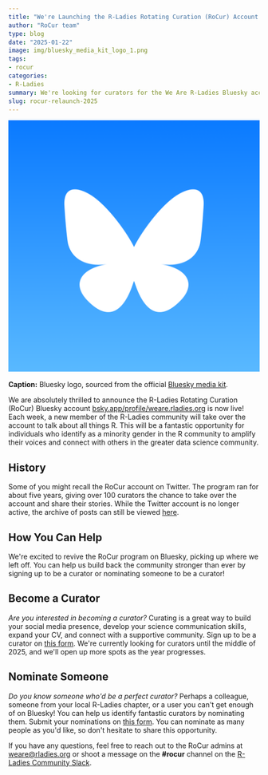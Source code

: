```yaml
---
title: "We're Launching the R-Ladies Rotating Curation (RoCur) Account on Bluesky!"
author: "RoCur team"
type: blog
date: "2025-01-22"
image: img/bluesky_media_kit_logo_1.png
tags: 
- rocur
categories: 
- R-Ladies
summary: We're looking for curators for the We Are R-Ladies Bluesky account!
slug: rocur-relaunch-2025
---
```


![Bluesky logo. A white butterfly on a blue gradient.](img/bluesky_media_kit_logo_1.png)

**Caption:** Bluesky logo, sourced from the official [Bluesky media kit](https://drive.google.com/drive/folders/16mlJPfWNnc6jj-3vGZ88SFysIY13GBp0).

We are absolutely thrilled to announce the R-Ladies Rotating Curation (RoCur) Bluesky account [bsky.app/profile/weare.rladies.org](https://bsky.app/profile/weare.rladies.org) is now live! Each week, a new member of the R-Ladies community will take over the account to talk about all things R. This will be a fantastic opportunity for individuals who identify as a minority gender in the R community to amplify their voices and connect with others in the greater data science community.

## History

Some of you might recall the RoCur account on Twitter. The program ran for about five years, giving over 100 curators the chance to take over the account and share their stories. While the Twitter account is no longer active, the archive of posts can still be viewed [here](https://rladies.org/tweet-archive/wearerladies/).

## How You Can Help

We're excited to revive the RoCur program on Bluesky, picking up where we left off. You can help us build back the community stronger than ever by signing up to be a curator or nominating someone to be a curator!

## Become a Curator

*Are you interested in becoming a curator?* Curating is a great way to build your social media presence, develop your science communication skills, expand your CV, and connect with a supportive community. Sign up to be a curator on [this form](https://airtable.com/appjkZZgtF0iEWFjx/pagqsAma1WmUYxa9j/form). We're currently looking for curators until the middle of 2025, and we'll open up more spots as the year progresses.

## Nominate Someone

*Do you know someone who'd be a perfect curator?* Perhaps a colleague, someone from your local R-Ladies chapter, or a user you can't get enough of on Bluesky! You can help us identify fantastic curators by nominating them. Submit your nominations on [this form](https://airtable.com/appFIBzsk2AxWlGMt/pagfezjuCxohikOOa/form). You can nominate as many people as you'd like, so don't hesitate to share this opportunity.

If you have any questions, feel free to reach out to the RoCur admins at [weare\@rladies.org](mailto:weare@rladies.org) or shoot a message on the **#rocur** channel on the [R-Ladies Community Slack](https://rladies.org/form/community-slack/).
